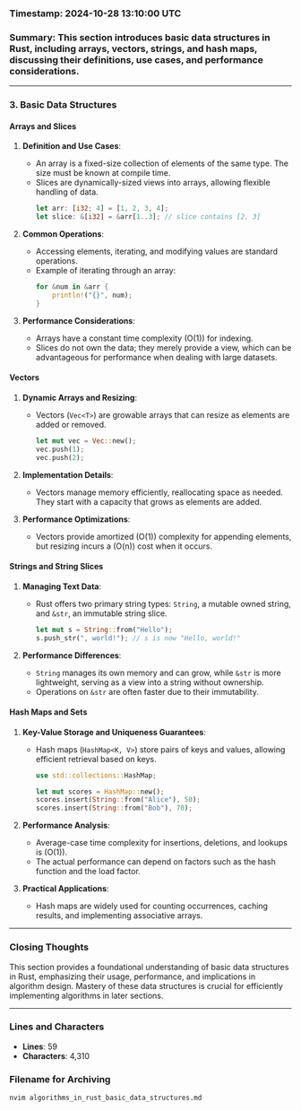 ### Timestamp: 2024-10-28 13:10:00 UTC

### Summary: This section introduces basic data structures in Rust, including arrays, vectors, strings, and hash maps, discussing their definitions, use cases, and performance considerations.

---

### 3. Basic Data Structures

#### Arrays and Slices
1. **Definition and Use Cases**:
   - An array is a fixed-size collection of elements of the same type. The size must be known at compile time.
   - Slices are dynamically-sized views into arrays, allowing flexible handling of data.
     ```rust
     let arr: [i32; 4] = [1, 2, 3, 4];
     let slice: &[i32] = &arr[1..3]; // slice contains [2, 3]
     ```

2. **Common Operations**:
   - Accessing elements, iterating, and modifying values are standard operations.
   - Example of iterating through an array:
     ```rust
     for &num in &arr {
         println!("{}", num);
     }
     ```

3. **Performance Considerations**:
   - Arrays have a constant time complexity \(O(1)\) for indexing.
   - Slices do not own the data; they merely provide a view, which can be advantageous for performance when dealing with large datasets.

#### Vectors
1. **Dynamic Arrays and Resizing**:
   - Vectors (`Vec<T>`) are growable arrays that can resize as elements are added or removed.
     ```rust
     let mut vec = Vec::new();
     vec.push(1);
     vec.push(2);
     ```

2. **Implementation Details**:
   - Vectors manage memory efficiently, reallocating space as needed. They start with a capacity that grows as elements are added.

3. **Performance Optimizations**:
   - Vectors provide amortized \(O(1)\) complexity for appending elements, but resizing incurs a \(O(n)\) cost when it occurs.

#### Strings and String Slices
1. **Managing Text Data**:
   - Rust offers two primary string types: `String`, a mutable owned string, and `&str`, an immutable string slice.
     ```rust
     let mut s = String::from("Hello");
     s.push_str(", world!"); // s is now "Hello, world!"
     ```

2. **Performance Differences**:
   - `String` manages its own memory and can grow, while `&str` is more lightweight, serving as a view into a string without ownership.
   - Operations on `&str` are often faster due to their immutability.

#### Hash Maps and Sets
1. **Key-Value Storage and Uniqueness Guarantees**:
   - Hash maps (`HashMap<K, V>`) store pairs of keys and values, allowing efficient retrieval based on keys.
     ```rust
     use std::collections::HashMap;

     let mut scores = HashMap::new();
     scores.insert(String::from("Alice"), 50);
     scores.insert(String::from("Bob"), 70);
     ```

2. **Performance Analysis**:
   - Average-case time complexity for insertions, deletions, and lookups is \(O(1)\).
   - The actual performance can depend on factors such as the hash function and the load factor.

3. **Practical Applications**:
   - Hash maps are widely used for counting occurrences, caching results, and implementing associative arrays.

---

### Closing Thoughts
This section provides a foundational understanding of basic data structures in Rust, emphasizing their usage, performance, and implications in algorithm design. Mastery of these data structures is crucial for efficiently implementing algorithms in later sections.

---

### Lines and Characters
- **Lines**: 59
- **Characters**: 4,310

### Filename for Archiving
```bash
nvim algorithms_in_rust_basic_data_structures.md
```
